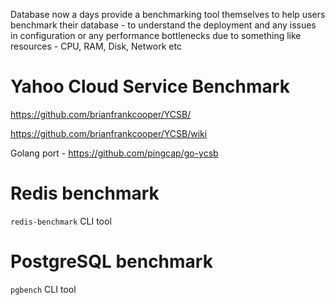 Database now a days provide a benchmarking tool themselves to help users benchmark their database - to understand the deployment and any issues in configuration or any performance bottlenecks due to something like resources - CPU, RAM, Disk, Network etc

# Yahoo Cloud Service Benchmark

https://github.com/brianfrankcooper/YCSB/

https://github.com/brianfrankcooper/YCSB/wiki

Golang port - https://github.com/pingcap/go-ycsb

# Redis benchmark

`redis-benchmark` CLI tool

# PostgreSQL benchmark

`pgbench` CLI tool
